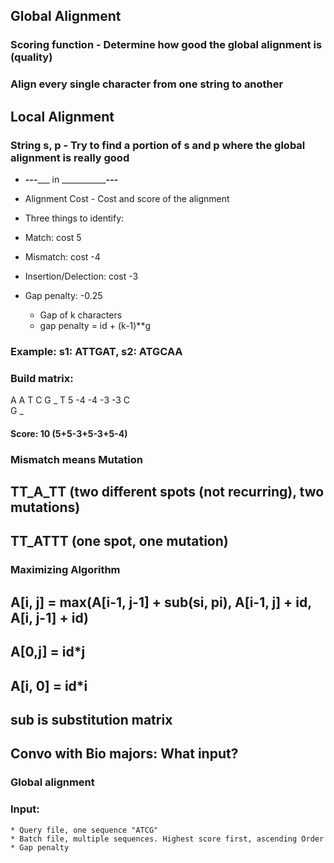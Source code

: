 ## Global Alignment
### Scoring function - Determine how good the global alignment is (quality)
### Align every single character from one string to another


## Local Alignment
### String s, p - Try to find a portion of s and p where the global alignment is really good
* _____---________ in ______________---___
 * Alignment Cost - Cost and score of the alignment

 * Three things to identify:
  * Match: cost 5
  * Mismatch: cost -4
  * Insertion/Delection: cost -3
  * Gap penalty: -0.25
      - Gap of k characters
      - gap penalty = id + (k-1)**g

### Example: s1: ATTGAT, s2: ATGCAA
### Build matrix:
A   A   T   C   G   _
T   5   -4 -4  -3  -3
C   
G
_

#### Score: 10 (5+5-3+5-3+5-4)

### Mismatch means Mutation
## TT_A_TT (two different spots (not recurring), two mutations)
## TT_ATTT (one spot, one mutation)


### Maximizing Algorithm
## A[i, j] = max(A[i-1, j-1] + sub(si, pi), A[i-1, j] + id, A[i, j-1] + id)
## A[0,j] = id*j
## A[i, 0] = id*i
## sub is substitution matrix

## Convo with Bio majors: What input?
### Global alignment
### Input: 
    * Query file, one sequence "ATCG"
    * Batch file, multiple sequences. Highest score first, ascending Order
    * Gap penalty